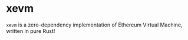 # xevm

`xevm` is a zero-dependency implementation of Ethereum Virtual Machine, written in pure Rust!